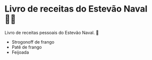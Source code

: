 # Livro de receitas do Estevão Naval :man_cook:

Livro de receitas pessoais do Estevão Naval. :wave:

- Strogonoff de frango
- Patê de frango
- Feijoada


